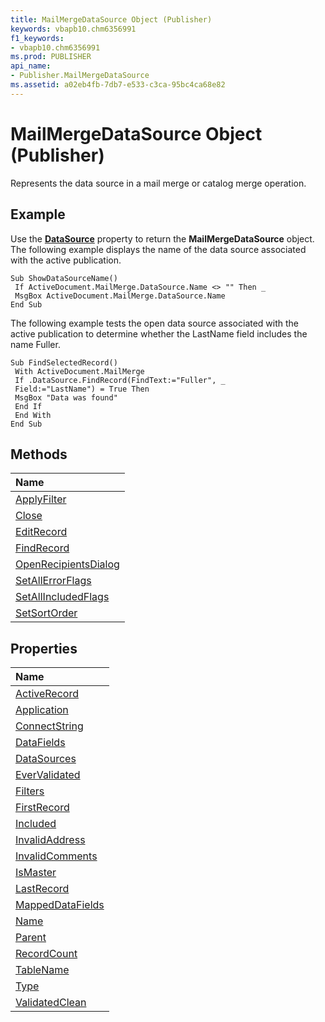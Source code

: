 ```yaml
---
title: MailMergeDataSource Object (Publisher)
keywords: vbapb10.chm6356991
f1_keywords:
- vbapb10.chm6356991
ms.prod: PUBLISHER
api_name:
- Publisher.MailMergeDataSource
ms.assetid: a02eb4fb-7db7-e533-c3ca-95bc4ca68e82
---
```



# MailMergeDataSource Object (Publisher)

Represents the data source in a mail merge or catalog merge operation.
 


## Example

Use the  **[DataSource](mailmerge-datasource-property-publisher.md)** property to return the **MailMergeDataSource** object. The following example displays the name of the data source associated with the active publication.
 

 

```
Sub ShowDataSourceName() 
 If ActiveDocument.MailMerge.DataSource.Name <> "" Then _ 
 MsgBox ActiveDocument.MailMerge.DataSource.Name 
End Sub
```

The following example tests the open data source associated with the active publication to determine whether the LastName field includes the name Fuller.
 

 



```
Sub FindSelectedRecord() 
 With ActiveDocument.MailMerge 
 If .DataSource.FindRecord(FindText:="Fuller", _ 
 Field:="LastName") = True Then 
 MsgBox "Data was found" 
 End If 
 End With 
End Sub
```


## Methods



|**Name**|
|:-----|
|[ApplyFilter](mailmergedatasource-applyfilter-method-publisher.md)|
|[Close](mailmergedatasource-close-method-publisher.md)|
|[EditRecord](mailmergedatasource-editrecord-method-publisher.md)|
|[FindRecord](mailmergedatasource-findrecord-method-publisher.md)|
|[OpenRecipientsDialog](mailmergedatasource-openrecipientsdialog-method-publisher.md)|
|[SetAllErrorFlags](mailmergedatasource-setallerrorflags-method-publisher.md)|
|[SetAllIncludedFlags](mailmergedatasource-setallincludedflags-method-publisher.md)|
|[SetSortOrder](mailmergedatasource-setsortorder-method-publisher.md)|

## Properties



|**Name**|
|:-----|
|[ActiveRecord](mailmergedatasource-activerecord-property-publisher.md)|
|[Application](mailmergedatasource-application-property-publisher.md)|
|[ConnectString](mailmergedatasource-connectstring-property-publisher.md)|
|[DataFields](mailmergedatasource-datafields-property-publisher.md)|
|[DataSources](mailmergedatasource-datasources-property-publisher.md)|
|[EverValidated](mailmergedatasource-evervalidated-property-publisher.md)|
|[Filters](mailmergedatasource-filters-property-publisher.md)|
|[FirstRecord](mailmergedatasource-firstrecord-property-publisher.md)|
|[Included](mailmergedatasource-included-property-publisher.md)|
|[InvalidAddress](mailmergedatasource-invalidaddress-property-publisher.md)|
|[InvalidComments](mailmergedatasource-invalidcomments-property-publisher.md)|
|[IsMaster](mailmergedatasource-ismaster-property-publisher.md)|
|[LastRecord](mailmergedatasource-lastrecord-property-publisher.md)|
|[MappedDataFields](mailmergedatasource-mappeddatafields-property-publisher.md)|
|[Name](mailmergedatasource-name-property-publisher.md)|
|[Parent](mailmergedatasource-parent-property-publisher.md)|
|[RecordCount](mailmergedatasource-recordcount-property-publisher.md)|
|[TableName](mailmergedatasource-tablename-property-publisher.md)|
|[Type](mailmergedatasource-type-property-publisher.md)|
|[ValidatedClean](mailmergedatasource-validatedclean-property-publisher.md)|

